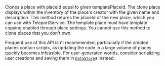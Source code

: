 Clones a place with placeId equal to given templatePlaceId. The clone
place displays within the inventory of the place's creator with the given
name and description. This method returns the placeId of the new place,
which you can use with TeleportService. The template place must have
template copying enabled through place settings. You cannot use this
method to clone places that you don't own.

Frequent use of this API isn't recommended, particularly if the created
places contain scripts, as updating the code in a large volume of places
quickly becomes infeasible. For user-generated worlds, consider
serializing user creations and saving them in [`DataStore`](https://create.roblox.com/docs/reference/engine/classes/DataStore)s instead.